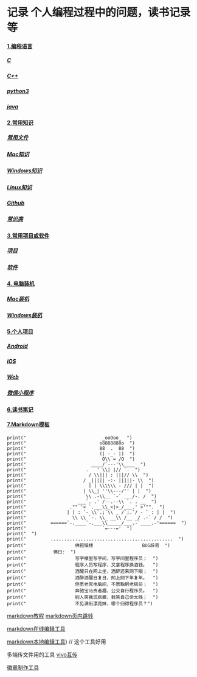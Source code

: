 # 记录 个人编程过程中的问题，读书记录等

#### [1.编程语言](language/)

   ##### [C](language/c.md)

   ##### [C++](language/cpp.md)

   ##### [python3](language/python3.md)

   ##### [java](language/java.md)

#### [2.常用知识](common/)

##### [常用文件](common/common_file.md)

##### [Mac知识](common/common_mac.md)

##### [Windows知识](common/common_win.md)

##### [Linux知识](common/common_linux.md)

##### [Github](common/common_github.md)

##### [常识类](common/common_sense.md)

#### [3.常用项目或软件](projection&software)

##### [项目](projection&software/projection.md)

##### [软件](projection&software/software.md)

#### [4. 电脑装机](installation)

##### [Mac装机](installation/installation_mac.md)

##### [Windows装机](installation/installation_win.md)

#### [5.个人项目](personalprojection/)

##### [Android](personalprojection/android.md)

##### [iOS](personalprojection/ios.md)

##### [Web](personalprojection/web.md)

##### [微信小程序](personalprojection/wechat_miniapp.md)

#### [6.读书笔记](notes/)

#### [7.Markdown模板](markdownmodel/markdown.md)











```
print("                            _ooOoo_  ")
print("                           o8888888o  ")
print("                           88  .  88  ")
print("                           (| -_- |)  ")
print("                            O\\ = /O  ")
print("                        ____/`---'\\____  ")
print("                      .   ' \\| |// `.  ")
print("                       / \\||| : |||// \\  ")
print("                     / _||||| -:- |||||- \\  ")
print("                       | | \\\\\\ - /// | |  ")
print("                     | \\_| ''\\---/'' | |  ")
print("                      \\ .-\\__ `-` ___/-. /  ")
print("                   ___`. .' /--.--\\ `. . __  ")
print("                ."" '< `.___\\_<|>_/___.' >'"".  ")
print("               | | : `- \\`.;`\\ _ /`;.`/ - ` : | |  ")
print("                 \\ \\ `-. \\_ __\\ /__ _/ .-` / /  ")
print("         ======`-.____`-.___\\_____/___.-`____.-'======  ")
print("                            `=---='  ")
print("  ")
print("         .............................................  ")
print("                  佛祖镇楼                  BUG辟易  ")
print("          佛曰:  ")
print("                  写字楼里写字间，写字间里程序员；  ")
print("                  程序人员写程序，又拿程序换酒钱。  ")
print("                  酒醒只在网上坐，酒醉还来网下眠；  ")
print("                  酒醉酒醒日复日，网上网下年复年。  ")
print("                  但愿老死电脑间，不愿鞠躬老板前；  ")
print("                  奔驰宝马贵者趣，公交自行程序员。  ")
print("                  别人笑我忒疯癫，我笑自己命太贱；  ")
print("                  不见满街漂亮妹，哪个归得程序员？")
```

[markdown教程](https://www.runoob.com/markdown/md-tutorial.html) [markdown页内跳转](https://www.cnblogs.com/JohnTsai/p/4027229.html)

[markdown在线编辑工具](https://pandao.github.io/editor.md/)

[markdown本地编辑工具](https://typora.io/)) // 这个工具好用

多端传文件用的工具 [vivo互传](http://pc.vivo.com/#backup)

[徽章制作工具](https://shields.io/)